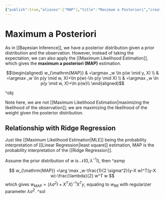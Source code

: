 ```yaml
---
{"publish":true,"aliases":["MAP"],"title":"Maximum a Posteriori","created":"2023-01-31T15:04:22","modified":"2023-02-06T14:43:43","tags":["pub-stat"],"cssclasses":"","type":"note","sup":["[[Probability]]","[[Linear Regression]]","[[Bayesian Inference]]"],"state":"done","related":["[[Ridge Regression]]"]}
---
```



# Maximum a Posteriori

As in [[Bayesian Inference]], we have a posterior distribution given a prior distribution and the observation. However, instead of taking the expectation, we can also apply the [[Maximum Likelihood Estimation]], which gives the **maximum a posteriori (MAP)** estimation.

$$\begin{aligned}
w_{\mathrm{MAP}} & =\argmax _w \ln p(w \mid y, X) \\
& =\argmax _w \ln p(y \mid w, X)+\ln p(w)-\ln p(y \mid X) \\
& =\argmax _w \ln p(y \mid w, X)+\ln p(w)\\
\end{aligned}$$

^obj

Note here, we are not [[Maximum Likelihood Estimation\|maximizing the likelihood of the observation]]; we are maximizing the likelihood of the weight given the posterior distribution.

## Relationship with Ridge Regression

Just like [[Maximum Likelihood Estimation\|MLE]] being the probability interpretation of [[Linear Regression\|least square]] estimation, MAP is the probability interpretation of the [[Ridge Regression]]. 

Assume the prior distribution of $w$ is $\mathcal{N}(0,\lambda ^{-1}I)$, then ^asmp

$$
w_{\mathrm{MAP}} =\arg \max _w-\frac{1}{2 \sigma^2}(y-X w)^T(y-X w)-\frac{\lambda}{2} w^T w
$$
which gives $w_{\mathrm{MAP}} = (\lambda\sigma^{2}I + X^TX)^{-1}X^Ty$, equaling to $w_{\mathrm{RR}}$ with regularizer parameter $\lambda\sigma^{2}$. ^sol
